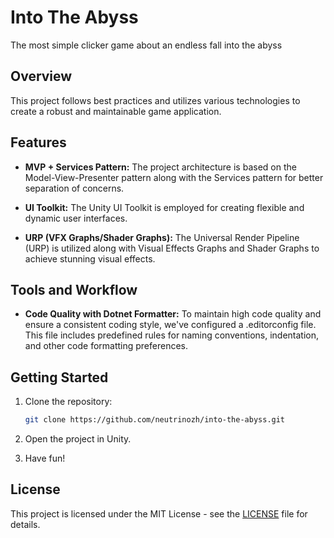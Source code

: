# Into The Abyss

The most simple clicker game about an endless fall into the abyss

## Overview

This project follows best practices and utilizes various technologies to create a robust and maintainable game application. 

## Features

- **MVP + Services Pattern:** The project architecture is based on the Model-View-Presenter pattern along with the Services pattern for better separation of concerns.

- **UI Toolkit:** The Unity UI Toolkit is employed for creating flexible and dynamic user interfaces.

- **URP (VFX Graphs/Shader Graphs):** The Universal Render Pipeline (URP) is utilized along with Visual Effects Graphs and Shader Graphs to achieve stunning visual effects.

## Tools and Workflow

- **Code Quality with Dotnet Formatter:** To maintain high code quality and ensure a consistent coding style, we've configured a .editorconfig file. This file includes predefined rules for naming conventions, indentation, and other code formatting preferences. 

## Getting Started

1. Clone the repository:

   ```bash
   git clone https://github.com/neutrinozh/into-the-abyss.git
   ```
2. Open the project in Unity.
3. Have fun!

## License

This project is licensed under the MIT License - see the [LICENSE](../LICENSE) file for details.
